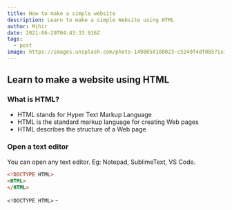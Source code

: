 ```yaml
---
title: How to make a simple website
description: Learn to make a simple Website using HTML
author: Mihir
date: 2021-06-29T04:43:33.916Z
tags:
  - post
image: https://images.unsplash.com/photo-1498050108023-c5249f4df085?ixid=MnwxMjA3fDB8MHxzZWFyY2h8OXx8d2Vic2l0ZXxlbnwwfHwwfHw%3D&ixlib=rb-1.2.1&auto=format&fit=crop&w=500&q=60
---
```

## Learn to make a website using HTML

### What is HTML?

* HTML stands for Hyper Text Markup Language
* HTML is the standard markup language for creating Web pages
* HTML describes the structure of a Web page

### Open a text editor

You can open any text editor. Eg: Notepad, SublimeText, VS Code.

```html
<!DOCTYPE HTML>
<HTML>
</HTML>
```

`<!DOCTYPE HTML>` -